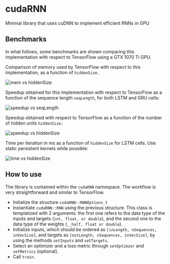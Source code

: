 # cudaRNN
Minimal library that uses cuDNN to implement efficient RNNs in GPU

## Benchmarks
In what follows, some benchmarks are shown comparing this implementation with respect to TensorFlow using a GTX 1070 Ti GPU.

Comparison of memory used by TensorFlow with respect to this implementation, as a function of ```hiddenSize.```

![mem vs hiddenSize](https://user-images.githubusercontent.com/82059515/113897863-b230bf00-97a1-11eb-926e-9491edb9d651.png)


Speedup obtained for this implementation with respect to TensorFlow as a function of the sequence length ```seqLength```, for both LSTM and GRU cells:

![speedup vs seqLength](https://user-images.githubusercontent.com/82059515/113898067-e6a47b00-97a1-11eb-8da6-1e9be66ff87c.png)


Speedup obtained with respect to TensorFlow as a function of the number of hidden units ```hiddenSize:```

![speedup vs hiddenSize](https://user-images.githubusercontent.com/82059515/113898061-e5734e00-97a1-11eb-9845-052fe8b00b13.png)


Time per iteration in ms as a function of ```hiddenSize``` for LSTM cells. Use static persistent kernels while possible:

![time vs hiddenSize](https://user-images.githubusercontent.com/82059515/113898072-e73d1180-97a1-11eb-8265-4b0f084bc85e.png)


## How to use

The library is contained within the ```cudaRNN``` namespace. The workflow is very straightforward and similar to TensorFlow.

- Initialize the structure ```cudaRNN::RNNOptions_t```
- Instantiate ```cudaRNN::RNN``` using the previous structure. This class is templatized with 2 arguments: the first one refers to the data type of the inputs and targets (```int, float, or double```), and the second one to the data type of the weights (```__half, float or double```).
- Initialize inputs, which should be ordered as ```[inLength, nSequences, inVecSize]```, and targets as ```[outLength, nSequences, inVecSize]```, by using the methods ```setInputs``` and ```setTargets```.
- Select an optimizer and a loss metric through ```setOptimzer``` and ```setMetrics``` (optional).
- Call ```train```.
